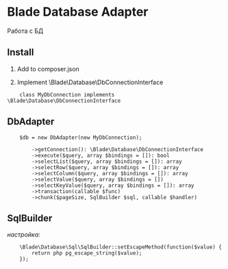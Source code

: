 Blade Database Adapter
======================

Работа с БД

Install
-------
1. Add to composer.json

2. Implement \Blade\Database\DbConnectionInterface
```
    class MyDbConnection implements \Blade\Database\DbConnectionInterface
```


DbAdapter
---------
```
    $db = new DbAdapter(new MyDbConnection);

        ->getConnection(): \Blade\Database\DbConnectionInterface
        ->execute($query, array $bindings = []): bool
        ->selectList($query, array $bindings = []): array
        ->selectRow($query, array $bindings = []): array
        ->selectColumn($query, array $bindings = []): array
        ->selectValue($query, array $bindings = [])
        ->selectKeyValue($query, array $bindings = []): array
        ->transaction(callable $func)
        ->chunk($pageSize, SqlBuilder $sql, callable $handler)
```

SqlBuilder
----------
*настройка:*
```
    \Blade\Database\Sql\SqlBuilder::setEscapeMethod(function($value) {
        return php pg_escape_string($value);
    });
```
